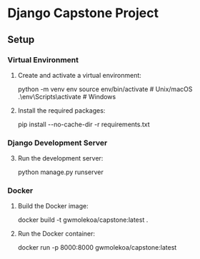 # Django Capstone Project

## Setup

### Virtual Environment

1. Create and activate a virtual environment:
   
   python -m venv env
   source env/bin/activate  # Unix/macOS
   .\env\Scripts\activate   # Windows

2. Install the required packages:

    pip install --no-cache-dir -r requirements.txt


### Django Development Server

3. Run the development server:

    python manage.py runserver

### Docker

1. Build the Docker image:

    docker build -t gwmolekoa/capstone:latest .

2. Run the Docker container:

    docker run -p 8000:8000 gwmolekoa/capstone:latest
